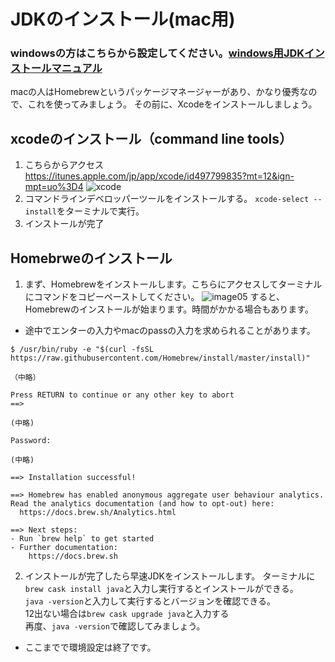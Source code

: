 # JDKのインストール(mac用)  
### windowsの方はこちらから設定してください。[windows用JDKインストールマニュアル](https://github.com/shikari-s/installJDK)
macの人はHomebrewというパッケージマネージャーがあり、かなり優秀なので、これを使ってみましょう。
その前に、Xcodeをインストールしましょう。
## xcodeのインストール（command line tools）
1. こちらからアクセス https://itunes.apple.com/jp/app/xcode/id497799835?mt=12&ign-mpt=uo%3D4
![xcode](https://github.com/Yoshiki-Yamada/ProjectMember2019/blob/master/image06.png "image06")
2. コマンドラインデベロッパーツールをインストールする。
```xcode-select --install```をターミナルで実行。
3. インストールが完了
## Homebrweのインストール
1. まず、Homebrewをインストールします。こちらにアクセスしてターミナルにコマンドをコピーペーストしてください。
![image05](https://github.com/Yoshiki-Yamada/ProjectMember2019/blob/master/image05.png "image05")
すると、Homebrewのインストールが始まります。時間がかかる場合もあります。
- 途中でエンターの入力やmacのpassの入力を求められることがあります。
```
$ /usr/bin/ruby -e "$(curl -fsSL https://raw.githubusercontent.com/Homebrew/install/master/install)"

（中略）

Press RETURN to continue or any other key to abort
==>

(中略)

Password:

(中略)

==> Installation successful!

==> Homebrew has enabled anonymous aggregate user behaviour analytics.
Read the analytics documentation (and how to opt-out) here:
  https://docs.brew.sh/Analytics.html

==> Next steps:
- Run `brew help` to get started
- Further documentation:
    https://docs.brew.sh
  ```

2. インストールが完了したら早速JDKをインストールします。
ターミナルに`brew cask install java`と入力し実行するとインストールができる。  
`java -version`と入力して実行するとバージョンを確認できる。  
12出ない場合は`brew cask upgrade java`と入力する  
再度、`java -version`で確認してみましょう。  
- ここまでで環境設定は終了です。
